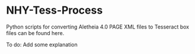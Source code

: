 # NHY-Tess-Process

Python scripts for converting Aletheia 4.0 PAGE XML files to Tesseract box files can be found here.

To do: Add some explanation
